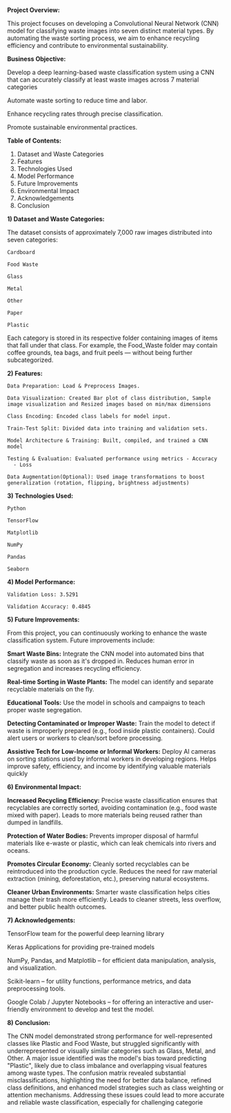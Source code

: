 **Project Overview:**

This project focuses on developing a Convolutional Neural Network (CNN) model for classifying waste images into seven distinct material types. By automating the waste sorting process, we aim to enhance recycling efficiency and contribute to environmental sustainability.

**Business Objective:**

Develop a deep learning-based waste classification system using a CNN that can accurately classify at least waste images across 7 material categories

  Automate waste sorting to reduce time and labor.

  Enhance recycling rates through precise classification.

  Promote sustainable environmental practices.

**Table of Contents:**

  1. Dataset and Waste Categories
  2. Features
  3. Technologies Used
  4. Model Performance
  5. Future Improvements
  6. Environmental Impact
  7. Acknowledgements
  8. Conclusion

**1) Dataset and Waste Categories:**

  The dataset consists of approximately 7,000 raw images distributed into seven categories:

    Cardboard

    Food Waste

    Glass

    Metal
 
    Other

    Paper

    Plastic

  Each category is stored in its respective folder containing images of items that fall under that class. For example, the Food_Waste folder may contain coffee     grounds, tea bags, and fruit peels — without being further subcategorized.

**2) Features:**

    Data Preparation: Load & Preprocess Images.

    Data Visualization: Created Bar plot of class distribution, Sample image visualization and Resized images based on min/max dimensions

    Class Encoding: Encoded class labels for model input.

    Train-Test Split: Divided data into training and validation sets.

    Model Architecture & Training: Built, compiled, and trained a CNN model

    Testing & Evaluation: Evaluated performance using metrics - Accuracy
      - Loss

    Data Augmentation(Optional): Used image transformations to boost generalization (rotation, flipping, brightness adjustments)

**3) Technologies Used:**

    Python

    TensorFlow

    Matplotlib

    NumPy

    Pandas

    Seaborn

**4) Model Performance:**

    Validation Loss: 3.5291
  
    Validation Accuracy: 0.4845

**5) Future Improvements:**

  From this project, you can continuously working to enhance the waste classification system. Future improvements include:

  **Smart Waste Bins:** Integrate the CNN model into automated bins that classify waste as soon as it's dropped in. Reduces human error in segregation and           increases recycling efficiency.

  **Real-time Sorting in Waste Plants:** The model can identify and separate recyclable materials on the fly.

  **Educational Tools:** Use the model in schools and campaigns to teach proper waste segregation.

  **Detecting Contaminated or Improper Waste:** Train the model to detect if waste is improperly prepared (e.g., food inside plastic containers). Could alert        users or workers to clean/sort before processing.

  **Assistive Tech for Low-Income or Informal Workers:** Deploy AI cameras on sorting stations used by informal workers in developing regions. Helps improve        safety, efficiency, and income by identifying valuable materials quickly

  **6) Environmental Impact:**

  **Increased Recycling Efficiency:** Precise waste classification ensures that recyclables are correctly sorted, avoiding contamination (e.g., food waste mixed     with paper). Leads to more materials being reused rather than dumped in landfills.

  **Protection of Water Bodies:** Prevents improper disposal of harmful materials like e-waste or plastic, which can leak chemicals into rivers and oceans.

  **Promotes Circular Economy:** Cleanly sorted recyclables can be reintroduced into the production cycle. Reduces the need for raw material extraction (mining,     deforestation, etc.), preserving natural ecosystems.

  **Cleaner Urban Environments:** Smarter waste classification helps cities manage their trash more efficiently. Leads to cleaner streets, less overflow, and       better public health outcomes.

**7) Acknowledgements:**

  TensorFlow team for the powerful deep learning library

  Keras Applications for providing pre-trained models

  NumPy, Pandas, and Matplotlib – for efficient data manipulation, analysis, and visualization.

  Scikit-learn – for utility functions, performance metrics, and data preprocessing tools.

  Google Colab / Jupyter Notebooks – for offering an interactive and user-friendly environment to develop and test the model.

**8) Conclusion:**

The CNN model demonstrated strong performance for well-represented classes like Plastic and Food Waste, but struggled significantly with underrepresented or visually similar categories such as Glass, Metal, and Other. A major issue identified was the model's bias toward predicting "Plastic", likely due to class imbalance and overlapping visual features among waste types. The confusion matrix revealed substantial misclassifications, highlighting the need for better data balance, refined class definitions, and enhanced model strategies such as class weighting or attention mechanisms. Addressing these issues could lead to more accurate and reliable waste classification, especially for challenging categorie
